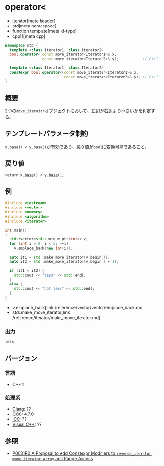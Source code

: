 # operator<
* iterator[meta header]
* std[meta namespace]
* function template[meta id-type]
* cpp11[meta cpp]

```cpp
namespace std {
  template <class Iterator1, class Iterator2>
  bool operator<(const move_iterator<Iterator1>& x,
                 const move_iterator<Iterator2>& y);           // C++11

  template <class Iterator1, class Iterator2>
  constexpr bool operator<(const move_iterator<Iterator1>& x,
                           const move_iterator<Iterator2>& y); // C++17
}
```

## 概要
2つの`move_iterator`オブジェクトにおいて、左辺が右辺より小さいかを判定する。

## テンプレートパラメータ制約

`x.base() < y.base()`が有効であり、戻り値が`bool`に変換可能であること。

## 戻り値
`return x.`[`base`](base.md)`() < y.`[`base`](base.md)`();`



## 例
```cpp example
#include <iostream>
#include <vector>
#include <memory>
#include <algorithm>
#include <iterator>

int main()
{
  std::vector<std::unique_ptr<int>> v;
  for (int i = 0; i < 5; ++i)
    v.emplace_back(new int(i));

  auto it1 = std::make_move_iterator(v.begin());
  auto it2 = std::make_move_iterator(v.begin() + 1);

  if (it1 < it2) {
    std::cout << "less" << std::endl;
  }
  else {
    std::cout << "not less" << std::endl;
  }
}
```
* v.emplace_back[link /reference/vector/vector/emplace_back.md]
* std::make_move_iterator[link /reference/iterator/make_move_iterator.md]

### 出力
```
less
```

## バージョン
### 言語
- C++11

### 処理系
- [Clang](/implementation.md#clang): ??
- [GCC](/implementation.md#gcc): 4.7.0
- [ICC](/implementation.md#icc): ??
- [Visual C++](/implementation.md#visual_cpp): ??


## 参照
- [P0031R0 A Proposal to Add Constexpr Modifiers to `reverse_iterator`, `move_iterator`, `array` and Range Access](http://www.open-std.org/jtc1/sc22/wg21/docs/papers/2015/p0031r0.html)
